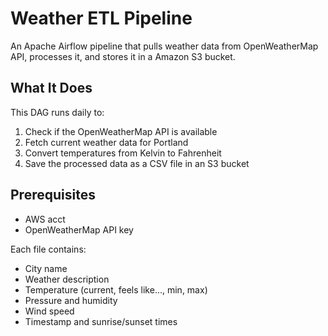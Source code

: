 # Weather ETL Pipeline
An Apache Airflow pipeline that pulls weather data from OpenWeatherMap API, processes it, and stores it in a Amazon S3 bucket.

## What It Does

This DAG runs daily to:
1. Check if the OpenWeatherMap API is available
2. Fetch current weather data for Portland
3. Convert temperatures from Kelvin to Fahrenheit
4. Save the processed data as a CSV file in an S3 bucket

## Prerequisites
- AWS acct
- OpenWeatherMap API key

Each file contains:
- City name
- Weather description
- Temperature (current, feels like..., min, max)
- Pressure and humidity
- Wind speed
- Timestamp and sunrise/sunset times
